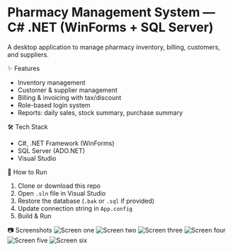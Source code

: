 # Pharmacy Management System — C# .NET (WinForms + SQL Server)

A desktop application to manage pharmacy inventory, billing, customers, and suppliers.

✨ Features
- Inventory management 
- Customer & supplier management
- Billing & invoicing with tax/discount
- Role-based login system
- Reports: daily sales, stock summary, purchase summary

🛠 Tech Stack
- C#, .NET Framework (WinForms)
- SQL Server (ADO.NET)
- Visual Studio

🚀 How to Run
1. Clone or download this repo
2. Open `.sln` file in Visual Studio
3. Restore the database (`.bak` or `.sql` if provided)
4. Update connection string in `App.config`
5. Build & Run

📷 Screenshots
![Screen one](screenshots/screenshot-1.png)
![Screen two](screenshots/screenshot-2.png)
![Screen three](screenshots/screenshot-3.png)
![Screen four](screenshots/screenshot-4.png)
![Screen five](screenshots/screenshot-5.png)
![Screen six](screenshots/screenshot-6.png)


